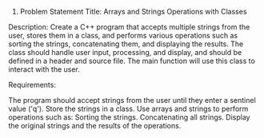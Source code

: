 1. Problem Statement
Title: Arrays and Strings Operations with Classes

Description:
Create a C++ program that accepts multiple strings from the user, stores them in a class, and performs various operations such as sorting the strings, concatenating them, and displaying the results. The class should handle user input, processing, and display, and should be defined in a header and source file. The main function will use this class to interact with the user.

Requirements:

The program should accept strings from the user until they enter a sentinel value ('q').
Store the strings in a class.
Use arrays and strings to perform operations such as:
Sorting the strings.
Concatenating all strings.
Display the original strings and the results of the operations.
